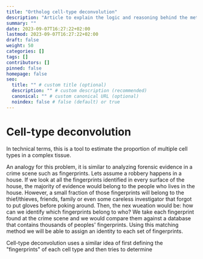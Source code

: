 ```yaml
---
title: "Ortholog cell-type deconvolution"
description: "Article to explain the logic and reasoning behind the method of ortholog-based cell-type deconvolution"
summary: ""
date: 2023-09-07T16:27:22+02:00
lastmod: 2023-09-07T16:27:22+02:00
draft: false
weight: 50
categories: []
tags: []
contributors: []
pinned: false
homepage: false
seo:
  title: "" # custom title (optional)
  description: "" # custom description (recommended)
  canonical: "" # custom canonical URL (optional)
  noindex: false # false (default) or true
---
```


 # Cell-type deconvolution

In technical terms, this is a tool to estimate the proportion of multiple cell types in a complex tissue.

An analogy for this problem, it is similar to analyzing forensic evidence in a crime scene such as fingerprints. Lets assume a robbery happens in a house. If we look at all the fingerprints identified in every surface of the house, the majority of evidence would belong to the people who lives in the house. However, a small fraction of those fingerprints will belong to the thief/thieves, friends, family or even some careless investigator that forgot to put gloves before poking around. Then, the nex wueation would be: how can we identify which fingerprints belong to who? We take each fingerprint found at the crime scene and we would compare them against a database that contains thousands of peoples' fingerprints. Using this matching method we will be able to assign an identity to each set of fingerprints.

Cell-type deconvolution uses a similar idea of first defining the "fingerprints" of each cell type and then tries to determine
